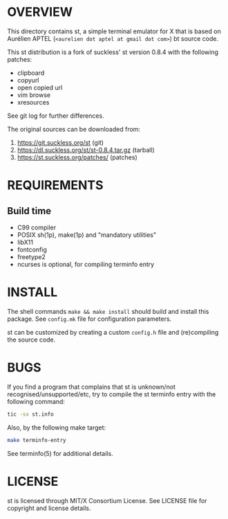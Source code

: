 OVERVIEW
========

This directory contains st, a simple terminal emulator for X that is based on
Aurélien APTEL (`<aurelien dot aptel at gmail dot com>`) bt source code.

This st distribution is a fork of suckless' st version 0.8.4 with the following
patches:

- clipboard
- copyurl
- open copied url
- vim browse
- xresources

See git log for further differences.

The original sources can be downloaded from:
1. https://git.suckless.org/st                 (git)
2. https://dl.suckless.org/st/st-0.8.4.tar.gz  (tarball)
3. https://st.suckless.org/patches/            (patches)


REQUIREMENTS
============

Build time
----------
- C99 compiler
- POSIX sh(1p), make(1p) and "mandatory utilities"
- libX11
- fontconfig
- freetype2
- ncurses is optional, for compiling terminfo entry


INSTALL
=======

The shell commands `make && make install` should build and install this
package.  See `config.mk` file for configuration parameters.

st can be customized by creating a custom `config.h` file and (re)compiling the
source code.


BUGS
====

If you find a program that complains that st is unknown/not
recognised/unsupported/etc, try to compile the st terminfo entry with the
following command:

```sh
tic -sx st.info
```

Also, by the following make target:

```sh
make terminfo-entry
```

See terminfo(5) for additional details.


LICENSE
=======

st is licensed through MIT/X Consortium License.
See LICENSE file for copyright and license details.
